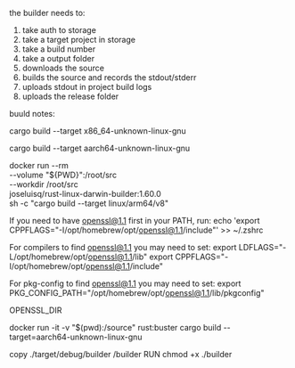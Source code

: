 the builder needs to:

1. take auth to storage
2. take a target project in storage
3. take a build number
4. take a output folder
5. downloads the source
6. builds the source and records the stdout/stderr
7. uploads stdout in project build logs
8. uploads the release folder

buuld notes:

cargo build --target x86_64-unknown-linux-gnu

cargo build --target aarch64-unknown-linux-gnu

docker run --rm \
 --volume "${PWD}":/root/src \
 --workdir /root/src \
 joseluisq/rust-linux-darwin-builder:1.60.0 \
 sh -c "cargo build --target linux/arm64/v8"

If you need to have openssl@1.1 first in your PATH, run:
echo 'export CPPFLAGS="-I/opt/homebrew/opt/openssl@1.1/include"' >> ~/.zshrc

For compilers to find openssl@1.1 you may need to set:
export LDFLAGS="-L/opt/homebrew/opt/openssl@1.1/lib"
export CPPFLAGS="-I/opt/homebrew/opt/openssl@1.1/include"

For pkg-config to find openssl@1.1 you may need to set:
export PKG_CONFIG_PATH="/opt/homebrew/opt/openssl@1.1/lib/pkgconfig"

OPENSSL_DIR

docker run -it -v "$(pwd):/source" rust:buster cargo build --target=aarch64-unknown-linux-gnu

copy ./target/debug/builder /builder
RUN chmod +x ./builder
